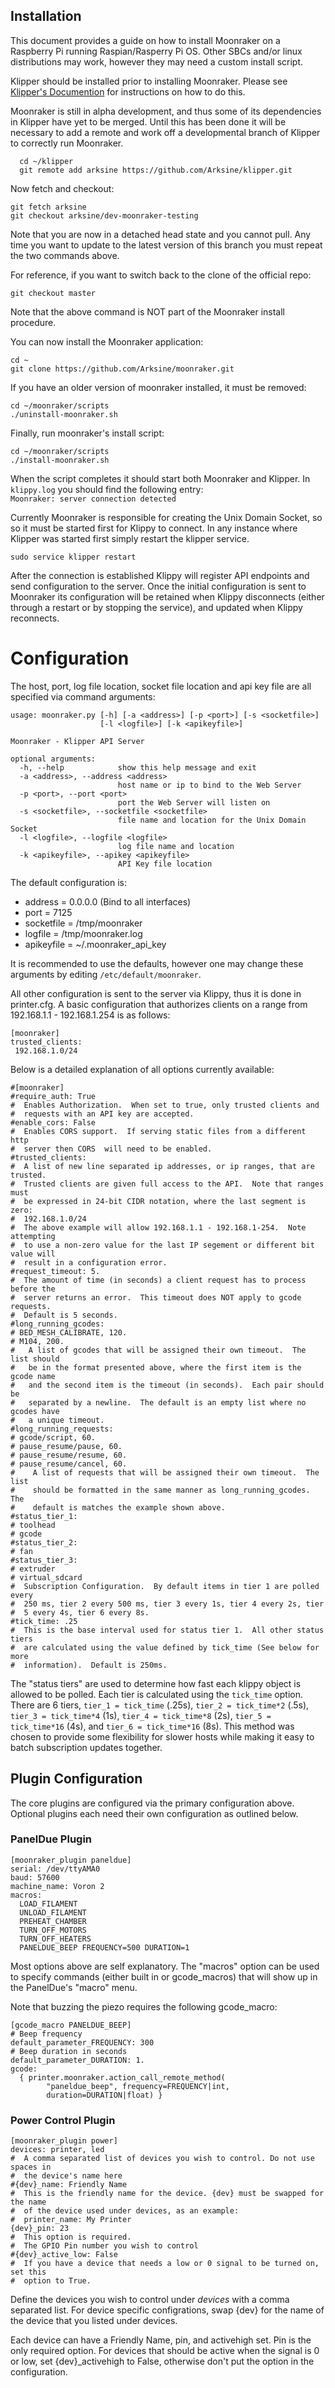 ## Installation

This document provides a guide on how to install Moonraker on a Raspberry
Pi running Raspian/Rasperry Pi OS.  Other SBCs and/or linux distributions
may work, however they may need a custom install script.

Klipper should be installed prior to installing Moonraker.  Please see
[Klipper's Documention](https://github.com/KevinOConnor/klipper/blob/master/docs/Installation.md)
for instructions on how to do this.

Moonraker is still in alpha development, and thus some of its dependencies
in Klipper have yet to be merged.  Until this has been done it will be
necessary to add a remote and work off a developmental branch of Klipper
to correctly run Moonraker.

```
  cd ~/klipper
  git remote add arksine https://github.com/Arksine/klipper.git
```

Now fetch and checkout:
```
git fetch arksine
git checkout arksine/dev-moonraker-testing
```
Note that you are now in a detached head state and you cannot pull. Any
time you want to update to the latest version of this branch you must
repeat the two commands above.


For reference, if you want to switch back to the clone of the official repo:
```
git checkout master
```
Note that the above command is NOT part of the Moonraker install procedure.

You can now install the Moonraker application:
```
cd ~
git clone https://github.com/Arksine/moonraker.git
```

If you have an older version of moonraker installed, it must be removed:
```
cd ~/moonraker/scripts
./uninstall-moonraker.sh
```

Finally, run moonraker's install script:
```
cd ~/moonraker/scripts
./install-moonraker.sh
```

When the script completes it should start both Moonraker and Klipper. In
`klippy.log` you should find the following entry:\
`Moonraker: server connection detected`

Currently Moonraker is responsible for creating the Unix Domain Socket,
so so it must be started first for Klippy to connect.  In any instance
where Klipper was started first simply restart the klipper service.
```
sudo service klipper restart
```
After the connection is established Klippy will register API endpoints and
send configuration to the server.  Once the initial configuration is sent
to Moonraker its configuration will be retained when Klippy disconnects
(either through a restart or by stopping the service), and updated when
Klippy reconnects.

# Configuration
The host, port, log file location, socket file location and api key file
are all specified via command arguments:
```
usage: moonraker.py [-h] [-a <address>] [-p <port>] [-s <socketfile>]
                    [-l <logfile>] [-k <apikeyfile>]

Moonraker - Klipper API Server

optional arguments:
  -h, --help            show this help message and exit
  -a <address>, --address <address>
                        host name or ip to bind to the Web Server
  -p <port>, --port <port>
                        port the Web Server will listen on
  -s <socketfile>, --socketfile <socketfile>
                        file name and location for the Unix Domain Socket
  -l <logfile>, --logfile <logfile>
                        log file name and location
  -k <apikeyfile>, --apikey <apikeyfile>
                        API Key file location
```

The default configuration is:
- address = 0.0.0.0 (Bind to all interfaces)
- port = 7125
- socketfile = /tmp/moonraker
- logfile = /tmp/moonraker.log
- apikeyfile = ~/.moonraker_api_key

It is recommended to use the defaults, however one may change these
arguments by editing `/etc/default/moonraker`.

All other configuration is sent to the server via Klippy, thus it is done in
printer.cfg.  A basic configuration that authorizes clients on a range from
192.168.1.1 - 192.168.1.254 is as follows:
```
[moonraker]
trusted_clients:
 192.168.1.0/24
```

Below is a detailed explanation of all options currently available:
```
#[moonraker]
#require_auth: True
#  Enables Authorization.  When set to true, only trusted clients and
#  requests with an API key are accepted.
#enable_cors: False
#  Enables CORS support.  If serving static files from a different http
#  server then CORS  will need to be enabled.
#trusted_clients:
#  A list of new line separated ip addresses, or ip ranges, that are trusted.
#  Trusted clients are given full access to the API.  Note that ranges must
#  be expressed in 24-bit CIDR notation, where the last segment is zero:
#  192.168.1.0/24
#  The above example will allow 192.168.1.1 - 192.168.1-254.  Note attempting
#  to use a non-zero value for the last IP segement or different bit value will
#  result in a configuration error.
#request_timeout: 5.
#  The amount of time (in seconds) a client request has to process before the
#  server returns an error.  This timeout does NOT apply to gcode requests.
#  Default is 5 seconds.
#long_running_gcodes:
# BED_MESH_CALIBRATE, 120.
# M104, 200.
#   A list of gcodes that will be assigned their own timeout.  The list should
#   be in the format presented above, where the first item is the gcode name
#   and the second item is the timeout (in seconds).  Each pair should be
#   separated by a newline.  The default is an empty list where no gcodes have
#   a unique timeout.
#long_running_requests:
# gcode/script, 60.
# pause_resume/pause, 60.
# pause_resume/resume, 60.
# pause_resume/cancel, 60.
#    A list of requests that will be assigned their own timeout.  The list
#    should be formatted in the same manner as long_running_gcodes.  The
#    default is matches the example shown above.
#status_tier_1:
# toolhead
# gcode
#status_tier_2:
# fan
#status_tier_3:
# extruder
# virtual_sdcard
#  Subscription Configuration.  By default items in tier 1 are polled every
#  250 ms, tier 2 every 500 ms, tier 3 every 1s, tier 4 every 2s, tier
#  5 every 4s, tier 6 every 8s.
#tick_time: .25
#  This is the base interval used for status tier 1.  All other status tiers
#  are calculated using the value defined by tick_time (See below for more
#  information).  Default is 250ms.
```

The "status tiers" are used to determine how fast each klippy object is allowed
to be polled.  Each tier is calculated using the `tick_time` option.  There are
6 tiers, `tier_1 = tick_time` (.25s), `tier_2 = tick_time*2` (.5s),
`tier_3 = tick_time*4` (1s), `tier_4 = tick_time*8` (2s),
`tier_5 = tick_time*16` (4s), and `tier_6 = tick_time*16` (8s).  This method
was chosen to provide some flexibility for slower hosts while making it easy to
batch subscription updates together.

## Plugin Configuration
The core plugins are configured via the primary configuration above.  Optional
plugins each need their own configuration as outlined below.

### PanelDue Plugin

```
[moonraker_plugin paneldue]
serial: /dev/ttyAMA0
baud: 57600
machine_name: Voron 2
macros:
  LOAD_FILAMENT
  UNLOAD_FILAMENT
  PREHEAT_CHAMBER
  TURN_OFF_MOTORS
  TURN_OFF_HEATERS
  PANELDUE_BEEP FREQUENCY=500 DURATION=1
```

Most options above are self explanatory.  The "macros" option can be used
to specify commands (either built in or gcode_macros) that will show up
in the PanelDue's "macro" menu.

Note that buzzing the piezo requires the following gcode_macro:
```
[gcode_macro PANELDUE_BEEP]
# Beep frequency
default_parameter_FREQUENCY: 300
# Beep duration in seconds
default_parameter_DURATION: 1.
gcode:
  { printer.moonraker.action_call_remote_method(
		"paneldue_beep", frequency=FREQUENCY|int,
		duration=DURATION|float) }
```

### Power Control Plugin
```
[moonraker_plugin power]
devices: printer, led           
#  A comma separated list of devices you wish to control. Do not use spaces in
#  the device's name here
#{dev}_name: Friendly Name
#  This is the friendly name for the device. {dev} must be swapped for the name
#  of the device used under devices, as an example:
#  printer_name: My Printer
{dev}_pin: 23
#  This option is required.
#  The GPIO Pin number you wish to control
#{dev}_active_low: False
#  If you have a device that needs a low or 0 signal to be turned on, set this
#  option to True.
```

Define the devices you wish to control under _devices_ with a comma separated
list. For device specific configrations, swap {dev} for the name of the device
that you listed under devices.

Each device can have a Friendly Name, pin, and activehigh set. Pin is the only
required option. For devices that should be active when the signal is 0 or low,
set {dev}_activehigh to False, otherwise don't put the option in the
configuration.
